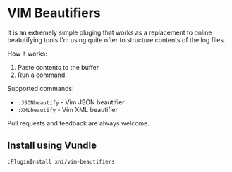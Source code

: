 VIM Beautifiers
===============

It is an extremely simple pluging that works as a replacement
to online beatutifying tools I'm using quite ofter to
structure contents of the log files.

How it works:
  1. Paste contents to the buffer
  2. Run a command.

Supported commands:
  * `:JSONbeautify` - Vim JSON beautifier
  * `:XMLbeautify` - Vim XML beautifier

Pull requests and feedback are always welcome.

Install using Vundle
--------------------

```
:PluginInstall xni/vim-beautifiers
```

